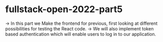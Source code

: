 # fullstack-open-2022-part5

-> In this part we Make the frontend for previous, first looking at different possibilities for testing the React code. 
-> We will also implement token based authentication which will enable users to log in to our application.
